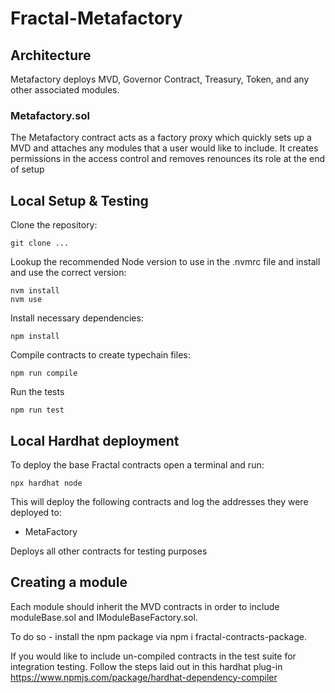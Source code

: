 # Fractal-Metafactory

## Architecture

Metafactory deploys MVD, Governor Contract, Treasury, Token, and any other associated modules.


### Metafactory.sol

The Metafactory contract acts as a factory proxy which quickly sets up a MVD and attaches any modules that a user would like to include. It creates permissions in the access control and removes renounces its role at the end of setup

## Local Setup & Testing

Clone the repository:
```shell
git clone ...
```

Lookup the recommended Node version to use in the .nvmrc file and install and use the correct version:
```shell
nvm install 
nvm use
```

Install necessary dependencies:
```shell
npm install
```

Compile contracts to create typechain files:
```shell
npm run compile
```

Run the tests
```shell
npm run test
```

## Local Hardhat deployment

To deploy the base Fractal contracts open a terminal and run:
```shell
npx hardhat node
```
This will deploy the following contracts and log the addresses they were deployed to:
 - MetaFactory

Deploys all other contracts for testing purposes

## Creating a module

Each module should inherit the MVD contracts in order to include moduleBase.sol and IModuleBaseFactory.sol.

To do so - install the npm package via npm i fractal-contracts-package.

If you would like to include un-compiled contracts in the test suite for integration testing. Follow the steps laid out in this hardhat plug-in https://www.npmjs.com/package/hardhat-dependency-compiler

